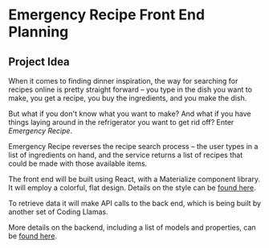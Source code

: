 # Emergency Recipe Front End Planning

## Project Idea
When it comes to finding dinner inspiration, the way for searching for recipes online is pretty straight forward – you type in the dish you want to make, you get a recipe, you buy the ingredients, and you make the dish.

But what if you don't know what you want to make? And what if you have things laying around in the refrigerator you want to get rid off? Enter *Emergency Recipe*.

Emergency Recipe reverses the recipe search process – the user types in a list of ingredients on hand, and the service returns a list of recipes that could be made with those available items.

The front end will be built using React, with a Materialize component library.  It will employ a colorful, flat design.  Details on the style can be [found here](https://github.com/pnblake/emergency-recipe-front/blob/master/planning/STYLES.md).

To retrieve data it will make API calls to the back end, which is being built by another set of Coding Llamas.  

More details on the backend, including a list of models and properties, can be [found here](https://github.com/pnblake/emergency-recipe-back/tree/master/planning).

